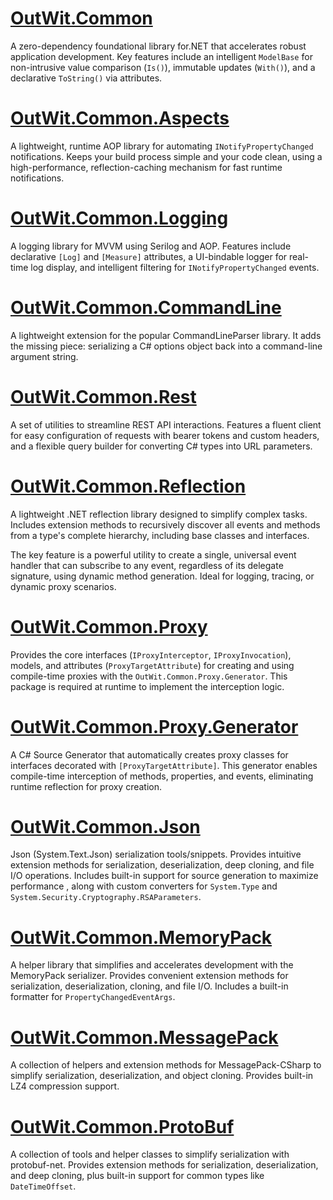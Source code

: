# [OutWit.Common](https://github.com/dmitrat/Common/tree/main/OutWit.Common)

A zero-dependency foundational library for.NET that accelerates robust application development. Key features include an intelligent `ModelBase` for non-intrusive value comparison (`Is()`), immutable updates (`With()`), and a declarative `ToString()` via attributes.

# [OutWit.Common.Aspects](https://github.com/dmitrat/Common/tree/main/OutWit.Common.Aspects)

A lightweight, runtime AOP library for automating `INotifyPropertyChanged` notifications. Keeps your build process simple and your code clean, using a high-performance, reflection-caching mechanism for fast runtime notifications.

# [OutWit.Common.Logging](https://github.com/dmitrat/Common/tree/main/OutWit.Common.Logging)

A logging library for MVVM using Serilog and AOP. Features include declarative `[Log]` and `[Measure]` attributes, a UI-bindable logger for real-time log display, and intelligent filtering for `INotifyPropertyChanged` events.

# [OutWit.Common.CommandLine](https://github.com/dmitrat/Common/tree/main/OutWit.Common.CommandLine)

A lightweight extension for the popular CommandLineParser library. It adds the missing piece: serializing a C# options object back into a command-line argument string.

# [OutWit.Common.Rest](https://github.com/dmitrat/Common/tree/main/OutWit.Common.Rest)

A set of utilities to streamline REST API interactions. Features a fluent client for easy configuration of requests with bearer tokens and custom headers, and a flexible query builder for converting C# types into URL parameters.

# [OutWit.Common.Reflection](https://github.com/dmitrat/Common/tree/main/OutWit.Common.Reflection)

A lightweight .NET reflection library designed to simplify complex tasks. Includes extension methods to recursively discover all events and methods from a type's complete hierarchy, including base classes and interfaces.

The key feature is a powerful utility to create a single, universal event handler that can subscribe to any event, regardless of its delegate signature, using dynamic method generation. Ideal for logging, tracing, or dynamic proxy scenarios.

# [OutWit.Common.Proxy](https://github.com/dmitrat/Common/tree/main/OutWit.Common.Proxy)

Provides the core interfaces (`IProxyInterceptor`, `IProxyInvocation`), models, and attributes (`ProxyTargetAttribute`) for creating and using compile-time proxies with the `OutWit.Common.Proxy.Generator`. This package is required at runtime to implement the interception logic.

# [OutWit.Common.Proxy.Generator](https://github.com/dmitrat/Common/tree/main/OutWit.Common.Proxy.Generator)

A C# Source Generator that automatically creates proxy classes for interfaces decorated with `[ProxyTargetAttribute]`. This generator enables compile-time interception of methods, properties, and events, eliminating runtime reflection for proxy creation.

# [OutWit.Common.Json](https://github.com/dmitrat/Common/tree/main/OutWit.Common.Json)

Json (System.Text.Json) serialization tools/snippets. Provides intuitive extension methods for serialization, deserialization, deep cloning, and file I/O operations. Includes built-in support for source generation to maximize performance , along with custom converters for `System.Type` and `System.Security.Cryptography.RSAParameters`.

# [OutWit.Common.MemoryPack](https://github.com/dmitrat/Common/tree/main/OutWit.Common.MemoryPack)

A helper library that simplifies and accelerates development with the MemoryPack serializer. Provides convenient extension methods for serialization, deserialization, cloning, and file I/O. Includes a built-in formatter for `PropertyChangedEventArgs`.

# [OutWit.Common.MessagePack](https://github.com/dmitrat/Common/tree/main/OutWit.Common.MessagePack)

A collection of helpers and extension methods for MessagePack-CSharp to simplify serialization, deserialization, and object cloning. Provides built-in LZ4 compression support.

# [OutWit.Common.ProtoBuf](https://github.com/dmitrat/Common/tree/main/OutWit.Common.ProtoBuf)

A collection of tools and helper classes to simplify serialization with protobuf-net. Provides extension methods for serialization, deserialization, and deep cloning, plus built-in support for common types like `DateTimeOffset`.

